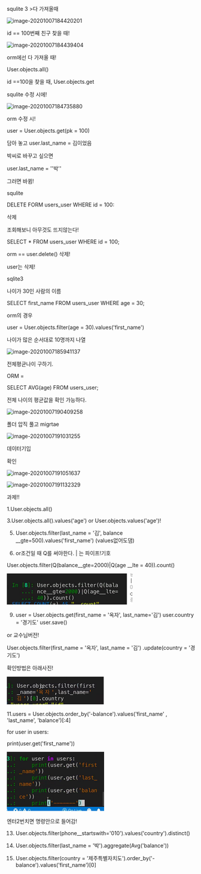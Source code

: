 squlite 3 >다 가져올때

![image-20201007184420201](C:%5CUsers%5CMinho%5CAppData%5CRoaming%5CTypora%5Ctypora-user-images%5Cimage-20201007184420201.png)

id == 100번째 친구 찾을 때!

![image-20201007184439404](C:%5CUsers%5CMinho%5CAppData%5CRoaming%5CTypora%5Ctypora-user-images%5Cimage-20201007184439404.png)

orm에선 다 가져올 때!

User.objects.all() 

id ==100을 찾을 때,  User.objects.get



squlite 수정 시에!

![image-20201007184735880](C:%5CUsers%5CMinho%5CAppData%5CRoaming%5CTypora%5Ctypora-user-images%5Cimage-20201007184735880.png)

orm 수정 시! 

user = User.objects.get(pk = 100)

담아 놓고 user.last_name  = 김이었음

박씨로 바꾸고 싶으면

user.last_name  = ''박''

그러면 바뀜!



squlite 

DELETE FORM users_user WHERE id = 100:

삭제

조회해보니 아무것도 뜨지않는다!

SELECT * FROM users_user WHERE id = 100;



orm == user.delete() 삭제!

user는 삭제!





sqlite3

나이가 30인 사람의 이름

SELECT first_name FROM users_user WHERE age = 30;

orm의 경우

user = User.objects.filter(age = 30).values('first_name')

나이가 많은 순서대로 10명까지 나열

![image-20201007185941137](C:%5CUsers%5CMinho%5CAppData%5CRoaming%5CTypora%5Ctypora-user-images%5Cimage-20201007185941137.png)

전체평균나이 구하기.

ORM = 

SELECT AVG(age) FROM users_user;

전체 나이의 평균값을 확인 가능하다.

![image-20201007190409258](C:%5CUsers%5CMinho%5CAppData%5CRoaming%5CTypora%5Ctypora-user-images%5Cimage-20201007190409258.png)





폴더 압직 풀고 migrtae

![image-20201007191031255](C:%5CUsers%5CMinho%5CAppData%5CRoaming%5CTypora%5Ctypora-user-images%5Cimage-20201007191031255.png)

데이터기입

확인

![image-20201007191051637](C:%5CUsers%5CMinho%5CAppData%5CRoaming%5CTypora%5Ctypora-user-images%5Cimage-20201007191051637.png)

![image-20201007191132329](C:%5CUsers%5CMinho%5CAppData%5CRoaming%5CTypora%5Ctypora-user-images%5Cimage-20201007191132329.png)



과제!!

1.User.objects.all()

3.User.objects.all().values('age') or User.objects.values('age')!

5. User.objects.filter(last_name = '김', balance __gte=500).values('first_name') (values없어도댐)

7. or조건일 때 Q를 써야한다. | 는 파이프!기호

User.objects.filter(Q(balance__gte=2000)|Q(age __lte = 40)).count()

![image-20201007194957043](squlite.assets/image-20201007194957043.png)

9. user = User.objects.get(first_name = '옥자', last_name='김')
   user.country = '경기도'
   user.save()

 or  교수님버전!

User.objects.filter(first_name = '옥자', last_name = '김') .update(country = '경기도')

확인방법은 아래사진!

![image-20201007195217651](squlite.assets/image-20201007195217651.png)

11.users = User.objects.order_by('-balance').values('first_name' , 'last_name', 'balance')[:4]



for user in users:

print(user.get('first_name'))

![image-20201007195525346](squlite.assets/image-20201007195525346.png)

엔터2번치면 명령안으로 들어감!



13. User.objects.filter(phone__startswith='010').values('country').distinct()

15. User.objects.filter(last_name = '박').aggregate(Avg('balance'))

17. User.objects.filter(country = '제주특별자치도').order_by('-balance').values('first_name')[0]
